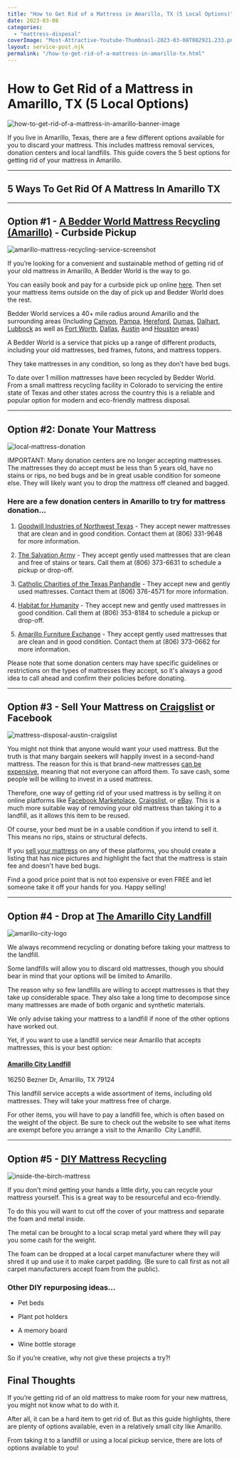 ```yaml
---
title: "How to Get Rid of a Mattress in Amarillo, TX (5 Local Options)"
date: 2023-03-08
categories: 
  - "mattress-disposal"
coverImage: "Most-Attractive-Youtube-Thumbnail-2023-03-08T082921.233.png"
layout: service-post.njk
permalink: "/how-to-get-rid-of-a-mattress-in-amarillo-tx.html"
---
```


# How to Get Rid of a Mattress in Amarillo, TX (5 Local Options)

![how-to-get-rid-of-a-mattress-in-amarillo-banner-image](/filtered-images/Most-Attractive-Youtube-Thumbnail-2023-03-08T082921.233-1024x576.png)

If you live in Amarillo, Texas, there are a few different options available for you to discard your mattress. This includes mattress removal services, donation centers and local landfills. This guide covers the 5 best options for getting rid of your mattress in Amarillo. 

* * *

## 5 Ways To Get Rid Of A Mattress In Amarillo TX

* * *

## Option #1 - [A Bedder World Mattress Recycling (Amarillo)](https://www.abedderworld.com/Amarillo-TX) - Curbside Pickup

![amarillo-mattress-recycling-service-screenshot](/filtered-images/Screen-Shot-2023-03-08-at-8.15.00-AM-1024x585.png)

If you’re looking for a convenient and sustainable method of getting rid of your old mattress in Amarillo, A Bedder World is the way to go.

You can easily book and pay for a curbside pick up online [here](https://www.abedderworld.com/Amarillo-TX). Then set your mattress items outside on the day of pick up and Bedder World does the rest.

Bedder World services a 40+ mile radius around Amarillo and the surrounding areas (Including [Canyon](https://www.abedderworld.com/Canyon-TX), [Pampa](https://www.abedderworld.com/Pampa-TX), [Hereford](https://www.abedderworld.com/Hereford-TX), [Dumas](https://www.abedderworld.com/Dumas-TX), [Dalhart](https://www.abedderworld.com/Dalhart-TX), [Lubbock](https://www.abedderworld.com/Lubbock-TX) as well as [Fort Worth](https://www.abedderworld.com/how-to-get-rid-of-a-mattress-in-fort-worth-tx-5-local-options.html/), [Dallas](https://www.abedderworld.com/dallas-mattress-disposal-options.html/), [Austin](https://www.abedderworld.com/get-rid-of-mattress-austin.html/) and [Houston](https://www.abedderworld.com/get-rid-of-mattress-houston.html/) areas)

A Bedder World is a service that picks up a range of different products, including your old mattresses, bed frames, futons, and mattress toppers.

They take mattresses in any condition, so long as they don’t have bed bugs.

To date over 1 million mattresses have been recycled by Bedder World. From a small mattress recycling facility in Colorado to servicing the entire state of Texas and other states across the country this is a reliable and popular option for modern and eco-friendly mattress disposal.

* * *

## Option #2: Donate Your Mattress

![local-mattress-donation](/filtered-images/Donate-Local-Red-243x300-1.png)

IMPORTANT: Many donation centers are no longer accepting mattresses. The mattresses they do accept must be less than 5 years old, have no stains or rips, no bed bugs and be in great usable condition for someone else. They will likely want you to drop the mattress off cleaned and bagged.

### Here are a few donation centers in Amarillo to try for mattress donation...

1. [Goodwill Industries of Northwest Texas](https://goodwillnwtexas.org/) - They accept newer mattresses that are clean and in good condition. Contact them at (806) 331-9648 for more information.

3. [The Salvation Army](https://southernusa.salvationarmy.org/amarillo/) \- They accept gently used mattresses that are clean and free of stains or tears. Call them at (806) 373-6631 to schedule a pickup or drop-off.

5. [Catholic Charities of the Texas Panhandle](https://www.cctxp.org/) - They accept new and gently used mattresses. Contact them at (806) 376-4571 for more information.

7. [Habitat for Humanity](https://www.amarillohabitat.org/) - They accept new and gently used mattresses in good condition. Call them at (806) 353-8184 to schedule a pickup or drop-off.

9. [Amarillo Furniture Exchange](https://www.furniturexchangeandmattresses.com/) - They accept gently used mattresses that are clean and in good condition. Contact them at (806) 373-0662 for more information.

Please note that some donation centers may have specific guidelines or restrictions on the types of mattresses they accept, so it's always a good idea to call ahead and confirm their policies before donating.

* * *

## Option #3 - Sell Your Mattress on [Craigslist](https://amarillo.craigslist.org/) or Facebook

![mattress-disposal-austin-craigslist](/filtered-images/Screen-Shot-2019-12-11-at-8.06.07-AM-edited.png)

You might not think that anyone would want your used mattress. But the truth is that many bargain seekers will happily invest in a second-hand mattress. The reason for this is that brand-new mattresses [can be expensive](https://www.abedderworld.com/most-expensive-mattresses.html/), meaning that not everyone can afford them. To save cash, some people will be willing to invest in a used mattress. 

Therefore, one way of getting rid of your used mattress is by selling it on online platforms like [Facebook Marketplace](https://en-gb.facebook.com/login/?next=%2Fmarketplace%2F), [Craigslist](https://amarillo.craigslist.org/), or [eBay](https://www.ebay.com/). This is a much more suitable way of removing your old mattress than taking it to a landfill, as it allows this item to be reused.

Of course, your bed must be in a usable condition if you intend to sell it. This means no rips, stains or structural defects.

If you [sell your mattress](https://www.abedderworld.com/how-to-sell-used-mattresses.html/) on any of these platforms, you should create a listing that has nice pictures and highlight the fact that the mattress is stain fee and doesn't have bed bugs.

Find a good price point that is not too expensive or even FREE and let someone take it off your hands for you. Happy selling!

* * *

## Option #4 - Drop at [The Amarillo City Landfill](https://www.amarillo.gov/departments/planning-and-development-services/public-works/solid-waste-collection-disposal/amarillo-landfill)

![amarillo-city-logo](/filtered-images/Screen-Shot-2023-03-08-at-7.58.26-AM.png)

We always recommend recycling or donating before taking your mattress to the landfill.

Some landfills will allow you to discard old mattresses, though you should bear in mind that your options will be limited to Amarillo.

The reason why so few landfills are willing to accept mattresses is that they take up considerable space. They also take a long time to decompose since many mattresses are made of both organic and synthetic materials.

We only advise taking your mattress to a landfill if none of the other options have worked out.

Yet, if you want to use a landfill service near Amarillo that accepts mattresses, this is your best option:

#### [**Amarillo City Landfill**](https://www.amarillo.gov/departments/planning-and-development-services/public-works/solid-waste-collection-disposal/amarillo-landfill) 

16250 Bezner Dr, Amarillo, TX 79124

This landfill service accepts a wide assortment of items, including old mattresses. They will take your mattress free of charge.

For other items, you will have to pay a landfill fee, which is often based on the weight of the object. Be sure to check out the website to see what items are exempt before you arrange a visit to the Amarillo  City Landfill.

* * *

## Option #5 - [DIY Mattress Recycling](https://www.abedderworld.com/how-to-recycle-a-mattress/)

![inside-the-birch-mattress](/filtered-images/IMG_4265-2-768x1024.jpeg)

If you don't mind getting your hands a little dirty, you can recycle your mattress yourself. This is a great way to be resourceful and eco-friendly.

To do this you will want to cut off the cover of your mattress and separate the foam and metal inside.

The metal can be brought to a local scrap metal yard where they will pay you some cash for the weight.

The foam can be dropped at a local carpet manufacturer where they will shred it up and use it to make carpet padding. (Be sure to call first as not all carpet manufacturers accept foam from the public).

### Other DIY repurposing ideas...

- Pet beds

- Plant pot holders 

- A memory board

- Wine bottle storage 

So if you’re creative, why not give these projects a try?!

## Final Thoughts

If you’re getting rid of an old mattress to make room for your new mattress, you might not know what to do with it.

After all, it can be a hard item to get rid of. But as this guide highlights, there are plenty of options available, even in a relatively small city like Amarillo. 

From taking it to a landfill or using a local pickup service, there are lots of options available to you!
